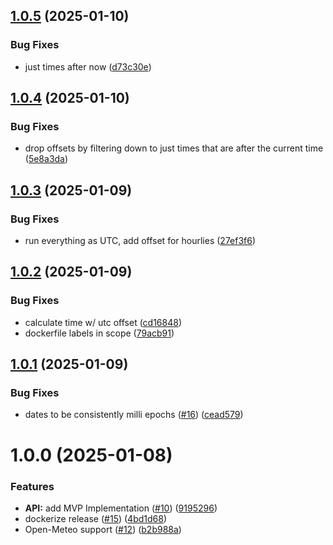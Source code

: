 ## [1.0.5](https://github.com/LibreWeather/libre-weather-api/compare/v1.0.4...v1.0.5) (2025-01-10)


### Bug Fixes

* just times after now ([d73c30e](https://github.com/LibreWeather/libre-weather-api/commit/d73c30e7ec9b72df3eee0bde60d7d4a46551ddcc))

## [1.0.4](https://github.com/LibreWeather/libre-weather-api/compare/v1.0.3...v1.0.4) (2025-01-10)


### Bug Fixes

* drop offsets by filtering down to just times that are after the current time ([5e8a3da](https://github.com/LibreWeather/libre-weather-api/commit/5e8a3da36b052227a74151f0e742203f06ddca48))

## [1.0.3](https://github.com/LibreWeather/libre-weather-api/compare/v1.0.2...v1.0.3) (2025-01-09)


### Bug Fixes

* run everything as UTC, add offset for hourlies ([27ef3f6](https://github.com/LibreWeather/libre-weather-api/commit/27ef3f64aba49bc5c88f4512f57fc45dc66c5e70))

## [1.0.2](https://github.com/LibreWeather/libre-weather-api/compare/v1.0.1...v1.0.2) (2025-01-09)


### Bug Fixes

* calculate time w/ utc offset ([cd16848](https://github.com/LibreWeather/libre-weather-api/commit/cd16848acbff54381f436fb558505dee4595c7e9))
* dockerfile labels in scope ([79acb91](https://github.com/LibreWeather/libre-weather-api/commit/79acb913cd5e83bd2b69e8793fb64e4b99cf64c8))

## [1.0.1](https://github.com/LibreWeather/libre-weather-api/compare/v1.0.0...v1.0.1) (2025-01-09)


### Bug Fixes

* dates to be consistently milli epochs ([#16](https://github.com/LibreWeather/libre-weather-api/issues/16)) ([cead579](https://github.com/LibreWeather/libre-weather-api/commit/cead5791693b43c77051dec3dbd57c965605697a))

# 1.0.0 (2025-01-08)


### Features

* **API:** add MVP Implementation ([#10](https://github.com/LibreWeather/libre-weather-api/issues/10)) ([9195296](https://github.com/LibreWeather/libre-weather-api/commit/919529698f16d651f27e52fb62a2ab6ffe36bb33))
* dockerize release ([#15](https://github.com/LibreWeather/libre-weather-api/issues/15)) ([4bd1d68](https://github.com/LibreWeather/libre-weather-api/commit/4bd1d68869fc0742ec81b4d2a67dc04e16aad37a))
* Open-Meteo support ([#12](https://github.com/LibreWeather/libre-weather-api/issues/12)) ([b2b988a](https://github.com/LibreWeather/libre-weather-api/commit/b2b988a7b7902ff656dd1e442db068193a7b2825))
